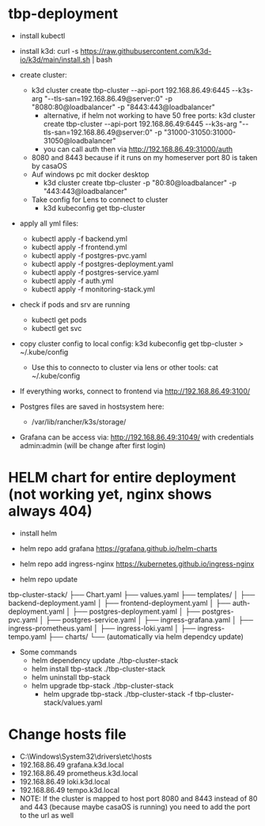 # tbp-deployment
- install kubectl 
- install k3d: curl -s https://raw.githubusercontent.com/k3d-io/k3d/main/install.sh | bash
- create cluster: 
  - k3d cluster create tbp-cluster --api-port 192.168.86.49:6445 --k3s-arg "--tls-san=192.168.86.49@server:0" -p "8080:80@loadbalancer" -p "8443:443@loadbalancer"
    - alternative, if helm not working to have 50 free ports: k3d cluster create tbp-cluster    --api-port 192.168.86.49:6445    --k3s-arg "--tls-san=192.168.86.49@server:0"    -p "31000-31050:31000-31050@loadbalancer"
    - you can call auth then via http://192.168.86.49:31000/auth
  - 8080 and 8443 because if it runs on my homeserver port 80 is taken by casaOS
  - Auf windows pc mit docker desktop
    - k3d cluster create tbp-cluster -p "80:80@loadbalancer" -p "443:443@loadbalancer"
  - Take config for Lens to connect to cluster
    - k3d kubeconfig get tbp-cluster
    
- apply all yml files:
  - kubectl apply -f backend.yml
  - kubectl apply -f frontend.yml
  - kubectl apply -f postgres-pvc.yaml
  - kubectl apply -f postgres-deployment.yaml
  - kubectl apply -f postgres-service.yaml
  - kubectl apply -f auth.yml
  - kubectl apply -f monitoring-stack.yml   

- check if pods and srv are running
  - kubectl get pods
  - kubectl get svc
 
- copy cluster config to local config: k3d kubeconfig get tbp-cluster > ~/.kube/config
  - Use this to connecto to cluster via lens or other tools: cat ~/.kube/config
 
- If everything works, connect to frontend via http://192.168.86.49:3100/

- Postgres files are saved in hostsystem here:
  - /var/lib/rancher/k3s/storage/

- Grafana can be access via: http://192.168.86.49:31049/ with credentials admin:admin (will be change after first login)
  
# HELM chart for entire deployment (not working yet, nginx shows always 404)

- install helm

- helm repo add grafana https://grafana.github.io/helm-charts
- helm repo add ingress-nginx https://kubernetes.github.io/ingress-nginx

- helm repo update

tbp-cluster-stack/
├── Chart.yaml
├── values.yaml
├── templates/
│   ├── backend-deployment.yaml
│   ├── frontend-deployment.yaml
│   ├── auth-deployment.yaml
│   ├── postgres-deployment.yaml
│   ├── postgres-pvc.yaml
│   ├── postgres-service.yaml
│   ├── ingress-grafana.yaml
│   ├── ingress-prometheus.yaml
│   ├── ingress-loki.yaml
│   ├── ingress-tempo.yaml
├── charts/
    └── (automatically via helm dependcy update)

- Some commands
  - helm dependency update ./tbp-cluster-stack
  - helm install tbp-stack ./tbp-cluster-stack
  - helm uninstall tbp-stack
  - helm upgrade tbp-stack ./tbp-cluster-stack
    - helm upgrade tbp-stack ./tbp-cluster-stack -f tbp-cluster-stack/values.yaml

# Change hosts file
- C:\Windows\System32\drivers\etc\hosts
- 192.168.86.49 grafana.k3d.local
- 192.168.86.49 prometheus.k3d.local
- 192.168.86.49 loki.k3d.local
- 192.168.86.49 tempo.k3d.local
- NOTE: If the cluster is mapped to host port 8080 and 8443 instead of 80 and 443 (because maybe casaOS is running) you need to add the port to the url as well
